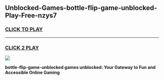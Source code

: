
## Unblocked-Games-bottle-flip-game-unblocked-Play-Free-nzys7
<h3>
<a href="https://premium76.site?title=bottle-flip-game-unblocked&ref=19M">CLICK TO PLAY</a></h3>
<hr>

<h3>
<a href="https://premium76.site?title=bottle-flip-game-unblocked&ref=19M">CLICK 2 PLAY</a>
  
</h3>

<a href="https://premium76.site?title=bottle-flip-game-unblocked&ref=19M"><img src="https://clearcache.store/games.png"></a>


**bottle-flip-game-unblocked games unblocked: Your Gateway to Fun and Accessible Online Gaming**
